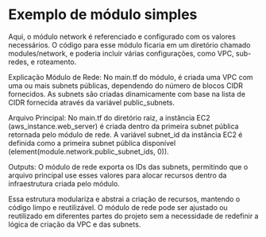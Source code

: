 # Exemplo de módulo simples
Aqui, o módulo network é referenciado e configurado com os valores necessários. O código para esse módulo ficaria em um diretório chamado modules/network, e poderia incluir várias configurações, como VPC, sub-redes, e roteamento.

Explicação
Módulo de Rede: No main.tf do módulo, é criada uma VPC com uma ou mais subnets públicas, dependendo do número de blocos CIDR fornecidos. As subnets são criadas dinamicamente com base na lista de CIDR fornecida através da variável public_subnets.

Arquivo Principal: No main.tf do diretório raiz, a instância EC2 (aws_instance.web_server) é criada dentro da primeira subnet pública retornada pelo módulo de rede. A variável subnet_id da instância EC2 é definida como a primeira subnet pública disponível (element(module.network.public_subnet_ids, 0)).

Outputs: O módulo de rede exporta os IDs das subnets, permitindo que o arquivo principal use esses valores para alocar recursos dentro da infraestrutura criada pelo módulo.

Essa estrutura modulariza e abstrai a criação de recursos, mantendo o código limpo e reutilizável. O módulo de rede pode ser ajustado ou reutilizado em diferentes partes do projeto sem a necessidade de redefinir a lógica de criação da VPC e das subnets.